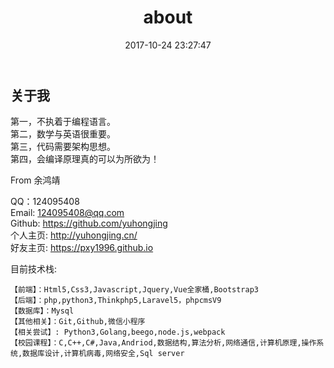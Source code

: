 ﻿---
title: about
date: 2017-10-24 23:27:47
---
## 关于我

第一，不执着于编程语言。  
第二，数学与英语很重要。  
第三，代码需要架构思想。  
第四，会编译原理真的可以为所欲为！

From 余鸿靖

QQ：124095408  
Email: 124095408@qq.com  
Github: https://github.com/yuhongjing  
个人主页: http://yuhongjing.cn/  
好友主页: https://pxy1996.github.io  

目前技术栈:
> 
    【前端】：Html5,Css3,Javascript,Jquery,Vue全家桶,Bootstrap3
    【后端】：php,python3,Thinkphp5,Laravel5，phpcmsV9
    【数据库】：Mysql
    【其他相关】：Git,Github,微信小程序
    【相关尝试】: Python3,Golang,beego,node.js,webpack
    【校园课程】：C,C++,C#,Java,Andriod,数据结构,算法分析,网络通信,计算机原理,操作系统,数据库设计,计算机病毒,网络安全,Sql server